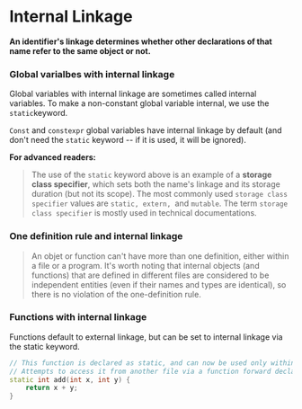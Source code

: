 # Internal Linkage
**An identifier's linkage determines whether other declarations of that name refer to the same object or not.**

### Global varialbes with internal linkage
Global variables with internal linkage are sometimes called internal variables.
To make a non-constant global variable internal, we use the `static`keyword.

`Const` and `constexpr` global variables have internal linkage by default (and don't need the `static` keyword -- if it is used, it will be ignored).

**For advanced readers:**
> The use of the `static` keyword above is an example of a **storage class specifier**, which sets both the name's linkage and its storage duration (but not its scope). The most commonly used `storage class specifier` values are `static, extern, `and `mutable`.  The term `storage class specifier` is mostly used in technical documentations.

### One definition rule and internal linkage
> An objet or function can't have more than one definition, either within a file or a program.
It's worth noting that internal objects (and functions) that are defined in different files are considered to be independent entities (even if their names and types are identical), so there is no violation of the one-definition rule.

### Functions with internal linkage
Functions default to external linkage, but can be set to internal linkage via the static keyword.
```cpp
// This function is declared as static, and can now be used only within this file
// Attempts to access it from another file via a function forward declaration will fail
static int add(int x, int y) {
    return x + y;
}
```

